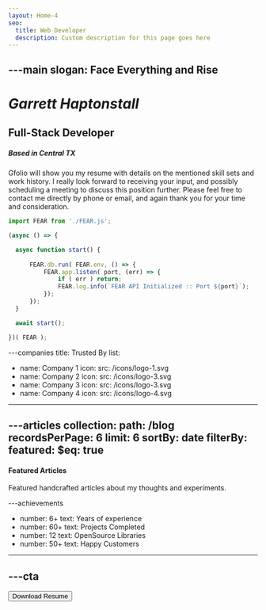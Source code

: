 ```yaml
---
layout: Home-4
seo:
  title: Web Developer
  description: Custom description for this page goes here
---
```


---main
slogan: Face Everything and Rise
---

# *Garrett Haptonstall*

## <Typewriter>Full-Stack Developer</Typewriter>

##### <span>Based in Central TX</span>
 
<Sep size={6} line className='max-w-sm mx-auto' />

Gfolio will show you my resume with details on the mentioned skill sets and work history. I really look forward to receiving your input, and possibly scheduling a meeting to discuss this position further. Please feel free to contact me directly by phone or email, and again thank you for your time and consideration.

  ```js  {4-7} showLineNumbers
  import FEAR from './FEAR.js';

  (async () => {

    async function start() {
    
        FEAR.db.run( FEAR.env, () => {
            FEAR.app.listen( port, (err) => {
                if ( err ) return;
                FEAR.log.info(`FEAR API Initialized :: Port ${port}`);
            });
        });
    }

    await start();

  })( FEAR );
  ```

---companies
title: Trusted By
list:
  - name: Company 1
    icon:
      src: /icons/logo-1.svg
  - name: Company 2
    icon:
      src: /icons/logo-3.svg
  - name: Company 3
    icon:
      src: /icons/logo-3.svg
  - name: Company 4
    icon:
      src: /icons/logo-4.svg
---

---articles
collection:
  path: /blog
  recordsPerPage: 6
  limit: 6
  sortBy: date
  filterBy:
    featured:
      $eq: true
---

<Newsletter className="bg-omega-800 p-10" />

#### <span>Featured Articles</span>

Featured handcrafted articles about my thoughts and experiments.

---achievements
- number: 6+
  text: Years of experience
- number: 60+
  text: Projects Completed
- number: 12
  text: OpenSource Libraries
- number: 50+
  text: Happy Customers
---

---cta
---

<Button href="Ghaptonstall_Resume.pdf" size="sm" download="ghap_resume">
  Download Resume
</Button>
<TipJar />